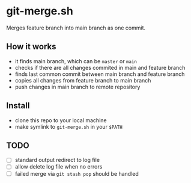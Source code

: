 # git-merge.sh

Merges feature branch into main branch as one commit.

## How it works
- it finds main branch, which can be `master` or `main`
- checks if there are all changes commited in main and feature branch
- finds last common commit between main branch and feature branch
- copies all changes from feature branch to main branch
- push changes in main branch to remote repository

## Install
- clone this repo to your local machine
- make symlink to `git-merge.sh` in your `$PATH`

## TODO
- [ ] standard output redirect to log file
- [ ] allow delete log file when no errors
- [ ] failed merge via `git stash pop` should be handled